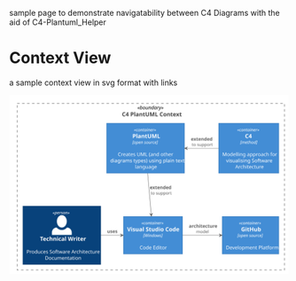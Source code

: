 sample page to demonstrate navigatability between C4 Diagrams with the aid of C4-Plantuml_Helper

# Context View

a sample context view in svg format with links

<img class="fit-picture"
     src="../C4 Model Helper Context.svg"
     alt="Grapefruit slice atop a pile of other slices">
